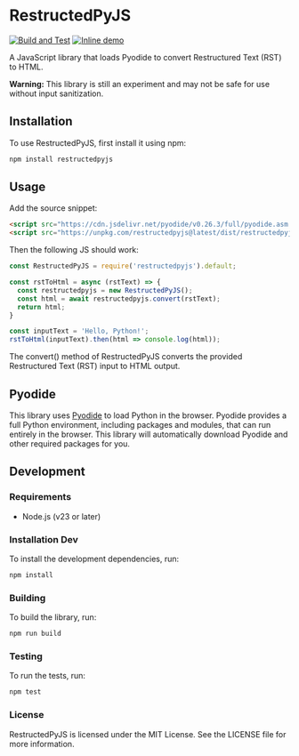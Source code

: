 # RestructedPyJS

[![Build and Test](https://github.com/tylfin/restructedpyjs/actions/workflows/build-and-test.yml/badge.svg)](https://github.com/tylfin/restructedpyjs/actions/workflows/build-and-test.yml) [![Inline demo](https://img.shields.io/badge/Try_it_out-demo-informational)](https://forcepushrevert.com/restructedpyjs/)

A JavaScript library that loads Pyodide to convert Restructured Text (RST) to HTML.

**Warning:** This library is still an experiment and may not be safe for use without input sanitization.

## Installation

To use RestructedPyJS, first install it using npm:

```bash
npm install restructedpyjs
```

## Usage

Add the source snippet:

```html
<script src="https://cdn.jsdelivr.net/pyodide/v0.26.3/full/pyodide.asm.js"></script>
<script src="https://unpkg.com/restructedpyjs@latest/dist/restructedpyjs.bundle.js"></script>
```

Then the following JS should work:

```js
const RestructedPyJS = require('restructedpyjs').default;

const rstToHtml = async (rstText) => {
  const restructedpyjs = new RestructedPyJS();
  const html = await restructedpyjs.convert(rstText);
  return html;
}

const inputText = 'Hello, Python!';
rstToHtml(inputText).then(html => console.log(html));
```

The convert() method of RestructedPyJS converts the provided Restructured Text (RST) input to HTML output.

## Pyodide

This library uses [Pyodide](https://github.com/pyodide/pyodide) to load Python in the browser. Pyodide provides a full Python environment, including packages and modules, that can run entirely in the browser. This library will automatically download Pyodide and other required packages for you.

## Development

### Requirements

- Node.js (v23 or later)

### Installation Dev

To install the development dependencies, run:

```bash
npm install
```

### Building

To build the library, run:

```bash
npm run build
```

### Testing

To run the tests, run:

```bash
npm test
```

### License

RestructedPyJS is licensed under the MIT License. See the LICENSE file for more information.
